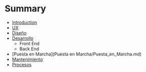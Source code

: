 # Summary

* [Introduction](Introducción.md)
* [UX](UX/UX.md)
* [Diseño](Diseño/Diseño.md)
* [Desarrollo](Desarrollo/Desarrollo.md)
   * Front End
   * Back End
* [Puesta en Marcha](Puesta en Marcha/Puesta_en_Marcha.md)
* [Mantenimiento](Mantenimiento/Mantenimiento.md)
* [Procesos](Procesos/Procesos.md)

